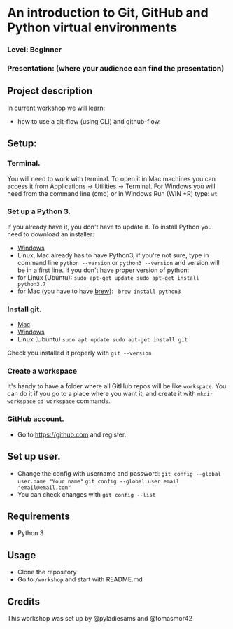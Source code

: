 
# An introduction to Git, GitHub and Python virtual environments
### Level: Beginner
### Presentation: (where your audience can find the presentation)

## Project description
In current workshop we will learn:
* how to use a git-flow (using CLI) and github-flow.


## Setup:

### Terminal.
You will need to work with terminal. To open it in Mac machines you can access it from Applications -> Utilities -> Terminal.
For Windows you will need from the command line (cmd) or in Windows Run (WIN +R) type: `wt`

### Set up a Python 3.
If you already have it, you don't have to update it.
To install Python you need to download an installer:
* [Windows](https://www.python.org/downloads/windows/)
* Linux, Mac already has to have Python3, if you're not sure, type in command line
`python --version` or `python3 --version`
and version will be in a first line. If you don't have proper version of python:
* for Linux (Ubuntu): ```sudo apt-get update
sudo apt-get install python3.7```
* for Mac (you have to have [brew](https://brew.sh)): ``` brew install python3```

### Install git.
* [Mac](https://git-scm.com/download/mac)
* [Windows](https://gitforwindows.org)
* Linux (Ubuntu) ```sudo apt update sudo apt-get install git```

Check you installed it properly with ```git --version```

### Create a workspace
It's handy to have a folder where all GitHub repos will be like `workspace`. You can do it if you go to a place where you want it, and create it with
`mkdir workspace`
`cd workspace` commands.

### GitHub account.
* Go to https://github.com and register.

## Set up user.
* Change the config with username and password:
`git config --global user.name "Your name"`
`git config --global user.email "email@email.com"`
* You can check changes with `git config --list`


## Requirements
* Python 3

## Usage
* Clone the repository
* Go to `/workshop` and start with README.md

## Credits
This workshop was set up by @pyladiesams and @tomasmor42
